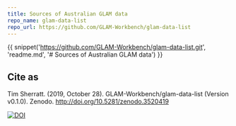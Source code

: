 ```yaml
---
title: Sources of Australian GLAM data
repo_name: glam-data-list
repo_url: https://github.com/GLAM-Workbench/glam-data-list
---
```


{{ snippet('https://github.com/GLAM-Workbench/glam-data-list.git', 'readme.md', '# Sources of Australian GLAM data') }}

## Cite as

Tim Sherratt. (2019, October 28). GLAM-Workbench/glam-data-list (Version v0.1.0). Zenodo. <http://doi.org/10.5281/zenodo.3520419>

[![DOI](https://zenodo.org/badge/195511088.svg)](https://zenodo.org/badge/latestdoi/195511088)
